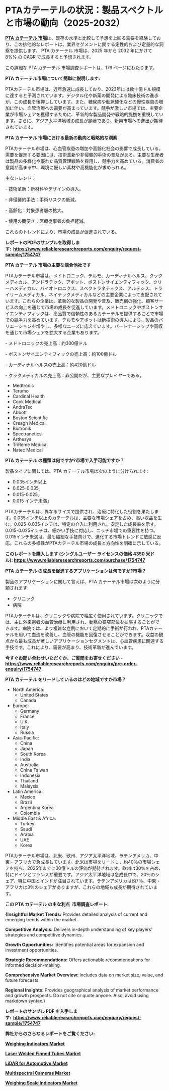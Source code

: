 <p><h1>PTAカテーテルの状況：製品スペクトルと市場の動向（2025-2032）</h1></p><p data-sourcepos="1:1-1:157"><strong><a href="https://www.reliableresearchreports.com/pta-catheter-r1754747?utm_campaign=110&utm_medium=36&utm_source=Github&utm_content=ia&utm_term=22022025&utm_id=pta-catheter">PTA カテーテル 市場</a></strong>は、既存の水準と比較して予想を上回る需要を経験しており、この排他的なレポートは、業界セグメントに関する定性的および定量的な洞察を提供します。 PTA カテーテル 市場は、2025 年から 2032 年にかけて 8%% の CAGR で成長すると予想されます。</p>
<p data-sourcepos="3:1-3:50">この詳細な PTA カテーテル 市場調査レポートは、179 ページにわたります。</p>
<p><strong>PTA カテーテル市場について簡単に説明します:</strong></p>
<p><p>PTAカテーテル市場は、近年急速に成長しており、2023年には数十億ドル規模に達すると予測されています。デジタル化や新薬の開発による臨床技術の進歩が、この成長を後押ししています。また、糖尿病や動脈硬化などの慢性疾患の増加に伴い、血管治療への需要が高まっています。競争が激しい市場では、主要企業が市場シェアを獲得するために、革新的な製品開発や戦略的提携を重視しています。さらに、アジア太平洋地域の成長が顕著であり、新興市場への進出が期待されています。</p></p>
<p><strong>PTA カテーテル 市場における最新の動向と戦略的な洞察</strong></p>
<p><p>PTAカテーテル市場は、心血管疾患の増加や高齢化社会の影響で成長している。需要を促進する要因には、技術革新や非侵襲的手術の普及がある。主要な生産者は製品の多様化や優れた品質管理戦略を採用し、競争力を高めている。消費者の意識が高まる中、環境に優しい素材や高機能化が求められる。</p><p>主なトレンド：</p><p>- 技術革新：新材料やデザインの導入。</p><p>- 非侵襲的手法：手術リスクの低減。</p><p>- 高齢化：対象患者層の拡大。</p><p>- 使用の簡便さ：医療従事者の負担軽減。</p><p>これらのトレンドにより、市場の成長が促進されている。</p></p>
<p><strong>レポートのPDFのサンプルを取得します</strong><strong>:&nbsp;&nbsp;<a href="https://www.reliableresearchreports.com/enquiry/request-sample/1754747?utm_campaign=110&utm_medium=36&utm_source=Github&utm_content=ia&utm_term=22022025&utm_id=pta-catheter">https://www.reliableresearchreports.com/enquiry/request-sample/1754747</a></strong></p>
<p><strong>PTA カテーテル 市場の主要な競合他社です</strong></p>
<p><p>PTAカテーテル市場は、メドトロニック、テルモ、カーディナルヘルス、クックメディカル、アンドラテック、アボット、ボストンサイエンティフィック、クリーハメディカル、バイオトロニクス、スペクトラネティクス、アルテシス、トライリームメディカル、ネイテックメディカルなどの主要企業によって支配されています。これらの企業は、革新的な製品の開発や普及、販売網の強化、顧客サービスの向上を通じて市場の成長を促進しています。メドトロニックやボストンサイエンティフィックは、高品質で信頼性のあるカテーテルを提供することで市場での競争力を高めています。テルモやアボットは新技術の導入により、製品のバリエーションを増やし、多様なニーズに応えています。パートナーシップや買収を通じて市場シェアを拡大する企業もあります。</p><p>- メドトロニックの売上高：約300億ドル</p><p>- ボストンサイエンティフィックの売上高：約100億ドル</p><p>- カーディナルヘルスの売上高：約420億ドル</p><p>- クックメディカルの売上高：非公開だが、主要なプレイヤーである。</p></p>
<p><ul><li>Medtronic</li><li>Terumo</li><li>Cardinal Health</li><li>Cook Medical</li><li>AndraTec</li><li>Abbott</li><li>Boston Scientific</li><li>Creagh Medical</li><li>Biotronik</li><li>Spectranetics</li><li>Arthesys</li><li>TriReme Medical</li><li>Natec Medical</li></ul></p>
<p><strong>PTA カテーテル の種類は何ですか?市場で入手可能ですか？</strong></p>
<p>製品タイプに関しては、PTA カテーテル市場は次のように分けられます:</p>
<p><ul><li>0.035インチ以上</li><li>0.025-0.035」</li><li>0.015-0.025」</li><li>0.015 インチ未満」</li></ul></p>
<p><p>PTAカテーテルは、異なるサイズで提供され、治療に特化した役割を果たします。0.035インチ以上のカテーテルは、主要な市場シェアを占め、高い収益を生む。0.025-0.035インチは、特定の介入に利用され、安定した成長率を示す。0.015-0.025インチは、細かい手技に対応し、ニッチ市場での重要性を持つ。0.015インチ未満は、最も繊細な手技向けで、進化する市場トレンドに敏感に反応。これらの多様性がPTAカテーテル市場の成長と方向性を明確に示している。</p></p>
<p><strong>このレポートを購入します (シングルユーザー ライセンスの価格 4350 米ドル):&nbsp;<a href="https://www.reliableresearchreports.com/purchase/1754747?utm_campaign=110&utm_medium=36&utm_source=Github&utm_content=ia&utm_term=22022025&utm_id=pta-catheter">https://www.reliableresearchreports.com/purchase/1754747</a></strong></p>
<p><strong>PTA カテーテル の成長を促進するアプリケーションは何ですか?市場？</strong></p>
<p>製品のアプリケーションに関して言えば、PTA カテーテル市場は次のように分類されます:</p>
<p><ul><li>クリニック</li><li>病院</li></ul></p>
<p><p>PTAカテーテルは、クリニックや病院で幅広く使用されています。クリニックでは、主に外来患者の血管治療に利用され、動脈の狭窄部位を拡張することができます。病院では、より複雑な症例において定期的に手術が行われ、PTAカテーテルを用いて血流を改善し、血管の機能を回復させることができます。収益の観点から最も成長が著しいアプリケーションセグメントは、心血管疾患に関連する手技です。これにより、需要が高まり、技術革新が進んでいます。</p></p>
<p><strong>今すぐお問い合わせいただくか、ご質問をお寄せください</strong><strong>&nbsp;</strong>-<strong><a href="https://www.reliableresearchreports.com/enquiry/pre-order-enquiry/1754747?utm_campaign=110&utm_medium=36&utm_source=Github&utm_content=ia&utm_term=22022025&utm_id=pta-catheter">https://www.reliableresearchreports.com/enquiry/pre-order-enquiry/1754747</a></strong></p>
<p><strong>PTA カテーテル をリードしているのはどの地域ですか市場？</strong></p>
<p><ul>
    <li>
        North America:
        <ul>
            <li>United States</li>
            <li>Canada</li>
        </ul>
    </li>
    <li>
        Europe:
        <ul>
            <li>Germany</li>
            <li>France</li>
            <li>U.K.</li>
            <li>Italy</li>
            <li>Russia</li>
        </ul>
    </li>
    <li>
        Asia-Pacific:
        <ul>
            <li>China</li>
            <li>Japan</li>
            <li>South Korea</li>
            <li>India</li>
            <li>Australia</li>
            <li>China Taiwan</li>
            <li>Indonesia</li>
            <li>Thailand</li>
            <li>Malaysia</li>
        </ul>
    </li>
    <li>
        Latin America:
        <ul>
            <li>Mexico</li>
            <li>Brazil</li>
            <li>Argentina Korea</li>
            <li>Colombia</li>
        </ul>
    </li>
    <li>
        Middle East & Africa:
        <ul>
            <li>Turkey</li>
            <li>Saudi</li>
            <li>Arabia</li>
            <li>UAE</li>
            <li>Korea</li>
        </ul>
    </li>
    </ul></p>
<p><p>PTAカテーテル市場は、北米、欧州、アジア太平洋地域、ラテンアメリカ、中東・アフリカで急成長しています。北米は市場をリードし、約40％の市場シェアを持ち、2025年までに30億ドルの評価が期待されます。欧州は30％を占め、特にドイツとフランスが重要です。アジア太平洋地域は急成長中で、20％のシェア、特に中国とインドが注目されています。ラテンアメリカは約7％、中東・アフリカは3％のシェアがありますが、これらの地域も成長が期待されています。</p></p>
<p><strong>この PTA カテーテル の主な利点&nbsp; 市場調査レポート:</strong></p>
<p><strong>{Insightful Market Trends:</strong> Provides detailed analysis of current and emerging trends within the market.</p>
<p><strong>Competitive Analysis:</strong> Delivers in-depth understanding of key players' strategies and competitive dynamics.</p>
<p><strong>Growth Opportunities:</strong> Identifies potential areas for expansion and investment opportunities.</p>
<p><strong>Strategic Recommendations:</strong> Offers actionable recommendations for informed decision-making.</p>
<p><strong>Comprehensive Market Overview: </strong>Includes data on market size, value, and future forecasts.</p>
<p><strong>Regional Insights: </strong>Provides geographical analysis of market performance and growth prospects. Do not cite or quote anyone. Also, avoid using markdown syntax.}</p>
<p><strong>レポートのサンプル PDF を入手します:&nbsp;</strong><strong>&nbsp;<a href="https://www.reliableresearchreports.com/enquiry/request-sample/1754747?utm_campaign=110&utm_medium=36&utm_source=Github&utm_content=ia&utm_term=22022025&utm_id=pta-catheter">https://www.reliableresearchreports.com/enquiry/request-sample/1754747</a></strong></p>
<p></p>
<p></p>
<p></p>
<p></p>
<p><strong>弊社からのさらなるレポートをご覧ください:</strong></p>
<p><strong><p><a href="https://github.com/vjorelaclliv/Market-Research-Report-List-1/blob/main/weighing-indicators-market.md?utm_campaign=110&utm_medium=36&utm_source=Github&utm_content=ia&utm_term=22022025&utm_id=pta-catheter">Weighing Indicators Market</a></p><p><a href="https://github.com/xalatieusope/Market-Research-Report-List-1/blob/main/laser-welded-finned-tubes-market.md?utm_campaign=110&utm_medium=36&utm_source=Github&utm_content=ia&utm_term=22022025&utm_id=pta-catheter">Laser Welded Finned Tubes Market</a></p><p><a href="https://github.com/xtysizov/Market-Research-Report-List-1/blob/main/lidar-for-automotive-market.md?utm_campaign=110&utm_medium=36&utm_source=Github&utm_content=ia&utm_term=22022025&utm_id=pta-catheter">LiDAR for Automotive Market</a></p><p><a href="https://github.com/kaloyhboosh/Market-Research-Report-List-1/blob/main/multispectral-cameras-market.md?utm_campaign=110&utm_medium=36&utm_source=Github&utm_content=ia&utm_term=22022025&utm_id=pta-catheter">Multispectral Cameras Market</a></p><p><a href="https://github.com/djembashote/Market-Research-Report-List-1/blob/main/weighing-scale-indicators-market.md?utm_campaign=110&utm_medium=36&utm_source=Github&utm_content=ia&utm_term=22022025&utm_id=pta-catheter">Weighing Scale Indicators Market</a></p></strong></p>
